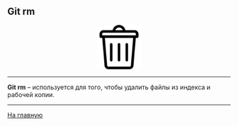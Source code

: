 ## Git rm

<p align="center">
<img src="../images/rm.png" width="100" title="image">
</p>

---

**Git rm** – используется для того, чтобы удалить файлы из индекса и рабочей копии.

---

[На главную](/readme.md)